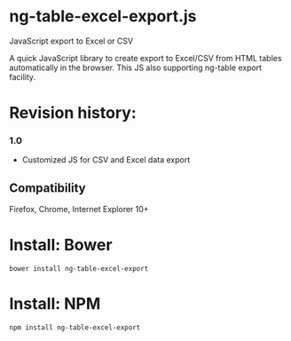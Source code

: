 ng-table-excel-export.js
========================

JavaScript export to Excel or CSV

A quick JavaScript library to create export to Excel/CSV from HTML tables automatically in the browser. This JS also supporting ng-table export facility.

Revision history:
=================

### 1.0

* Customized JS for CSV and Excel data export

Compatibility
-------------

Firefox, Chrome, Internet Explorer 10+

Install: Bower
==============

    bower install ng-table-excel-export


Install: NPM
==============

    npm install ng-table-excel-export

